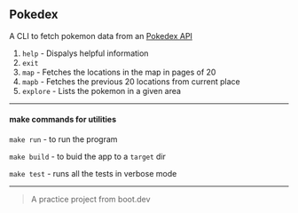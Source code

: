 ## Pokedex

A CLI to fetch pokemon data from an [Pokedex API](https://pokeapi.co/) 

1. `help` - Dispalys helpful information
2. `exit`
3. `map` - Fetches the locations in the map in pages of 20
4. `mapb` - Fetches the previous 20 locations from current place
5. `explore` - Lists the pokemon in a given area

---

#### make commands for utilities

`make run` - to run the program

`make build`  - to buid the app to a `target` dir  

`make test`  - runs all the tests in verbose mode

----

> A practice project from boot.dev